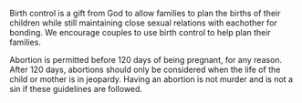 Birth control is a gift from God to allow families to plan the births of their children while still maintaining close sexual relations with eachother for bonding. We encourage couples to use birth control to help plan their families.

Abortion is permitted before 120 days of being pregnant, for any reason. After 120 days, abortions should only be considered when the life of the child or mother is in jeopardy. Having an abortion is not murder and is not a sin if these guidelines are followed.
